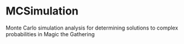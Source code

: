 # MCSimulation
Monte Carlo simulation analysis for determining solutions to complex probabilities in Magic the Gathering
